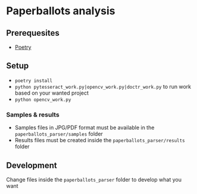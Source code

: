 # Paperballots analysis
## Prerequesites
- [Poetry](https://python-poetry.org)

## Setup
- `poetry install`
- `python pytesseract_work.py|opencv_work.py|doctr_work.py` to run work based on your wanted project
- `python opencv_work.py`

### Samples & results
- Samples files in JPG/PDF format must be available in the `paperballots_parser/samples` folder
- Results files must be created inside the `paperballots_parser/results` folder

## Development
Change files inside the `paperballots_parser` folder to develop what you want